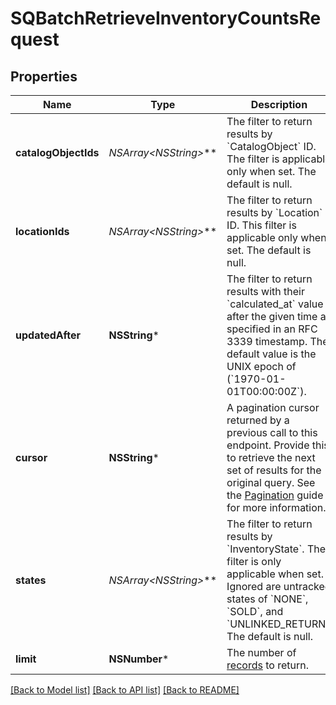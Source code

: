 # SQBatchRetrieveInventoryCountsRequest

## Properties
Name | Type | Description | Notes
------------ | ------------- | ------------- | -------------
**catalogObjectIds** | **NSArray&lt;NSString*&gt;*** | The filter to return results by &#x60;CatalogObject&#x60; ID. The filter is applicable only when set.  The default is null. | [optional] 
**locationIds** | **NSArray&lt;NSString*&gt;*** | The filter to return results by &#x60;Location&#x60; ID. This filter is applicable only when set. The default is null. | [optional] 
**updatedAfter** | **NSString*** | The filter to return results with their &#x60;calculated_at&#x60; value after the given time as specified in an RFC 3339 timestamp. The default value is the UNIX epoch of (&#x60;1970-01-01T00:00:00Z&#x60;). | [optional] 
**cursor** | **NSString*** | A pagination cursor returned by a previous call to this endpoint. Provide this to retrieve the next set of results for the original query.  See the [Pagination](https://developer.squareup.com/docs/working-with-apis/pagination) guide for more information. | [optional] 
**states** | **NSArray&lt;NSString*&gt;*** | The filter to return results by &#x60;InventoryState&#x60;. The filter is only applicable when set. Ignored are untracked states of &#x60;NONE&#x60;, &#x60;SOLD&#x60;, and &#x60;UNLINKED_RETURN&#x60;. The default is null. | [optional] 
**limit** | **NSNumber*** | The number of [records](https://developer.squareup.com/reference/square_2023-10-18/objects/InventoryCount) to return. | [optional] 

[[Back to Model list]](../README.md#documentation-for-models) [[Back to API list]](../README.md#documentation-for-api-endpoints) [[Back to README]](../README.md)


